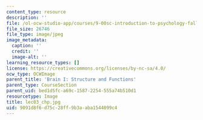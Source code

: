 ```yaml
---
content_type: resource
description: ''
file: /ol-ocw-studio-app/courses/9-00sc-introduction-to-psychology-fall-2011/9091d8f6d75c28ff9b3aaba1544099c4_lec03_chp.jpg
file_size: 26746
file_type: image/jpeg
image_metadata:
  caption: ''
  credit: ''
  image-alt: ''
learning_resource_types: []
license: https://creativecommons.org/licenses/by-nc-sa/4.0/
ocw_type: OCWImage
parent_title: 'Brain I: Structure and Functions'
parent_type: CourseSection
parent_uid: bed1d5fc-a69c-1587-2254-555a74b510d1
resourcetype: Image
title: lec03_chp.jpg
uid: 9091d8f6-d75c-28ff-9b3a-aba1544099c4
---
```


